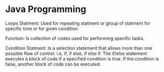 # Java Programming

Loops Statment: Used for repeating statment or group of statment for specific time or for given condition.

Function: Is collection of codes used for performing specific tasks.

Condition Statment: Is a selection statement that allows more than one possible flow of control. i.e, if, if else, if else if.
The if/else statement executes a block of code if a specified condition is true. If the condition is false, another block of code can be executed.